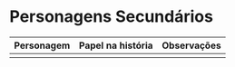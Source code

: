 # Personagens Secundários

| Personagem | Papel na história | Observações |
| ---------- | ----------------- | ----------- |
|            |                   |             |
